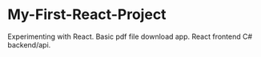 # My-First-React-Project
Experimenting with React. Basic pdf file download app. React frontend C# backend/api.
